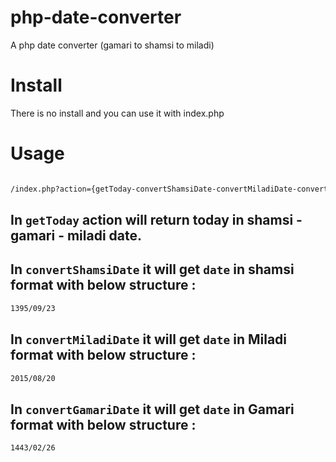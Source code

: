 # php-date-converter
A php date converter (gamari to shamsi to miladi)


# Install 
There is no install and you can use it with index.php

# Usage

```html

/index.php?action={getToday-convertShamsiDate-convertMiladiDate-convertGamariDate}

```
## In `getToday` action will return today in shamsi - gamari - miladi date.

## In `convertShamsiDate` it will get `date` in **shamsi** format with below structure :

```html
1395/09/23
```

## In `convertMiladiDate` it will get `date` in **Miladi** format with below structure :

```html
2015/08/20
```



## In `convertGamariDate` it will get `date` in **Gamari** format with below structure :

```html
1443/02/26
```
